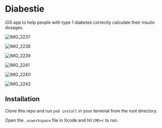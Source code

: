 # Diabestie
iOS app to help people with type 1 diabetes correctly calculate their insulin dosages.

![IMG_2237](https://user-images.githubusercontent.com/29615757/96514761-bd128a00-1229-11eb-8549-aadb3b89e8e2.PNG)

![IMG_2238](https://user-images.githubusercontent.com/29615757/96514806-d1568700-1229-11eb-8148-be772d9980c8.PNG)

![IMG_2239](https://user-images.githubusercontent.com/29615757/96514842-e501ed80-1229-11eb-8d58-e672f7cf5e3e.PNG)

![IMG_2241](https://user-images.githubusercontent.com/29615757/96514871-efbc8280-1229-11eb-8342-a52cc5614c83.PNG)

![IMG_2240](https://user-images.githubusercontent.com/29615757/96514895-fba84480-1229-11eb-9029-7d41a2244bcf.PNG)

![IMG_2242](https://user-images.githubusercontent.com/29615757/96514915-0531ac80-122a-11eb-8c7d-026b1bce9243.PNG)

## Installation
Clone this repo and run `pod install` in your terminal from the root directory. 

Open the `.xcworkspace` file in Xcode and hit `CMD+r` to run.


